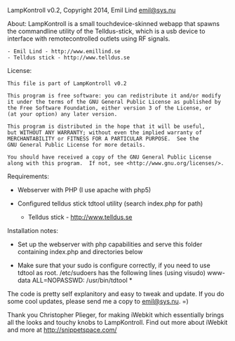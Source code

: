 LampKontroll v0.2, Copyright 2014, Emil Lind <emil@sys.nu> 

About:
    LampKontroll is a small touchdevice-skinned webapp that spawns the 
    commandline utility of the Telldus-stick, which is a usb device to
    interface with remotecontrolled outlets using RF signals.

    - Emil Lind - http://www.emillind.se
    - Telldus stick - http://www.telldus.se

License:

    This file is part of LampKontroll v0.2

    This program is free software: you can redistribute it and/or modify
    it under the terms of the GNU General Public License as published by
    the Free Software Foundation, either version 3 of the License, or
    (at your option) any later version.

    This program is distributed in the hope that it will be useful,
    but WITHOUT ANY WARRANTY; without even the implied warranty of
    MERCHANTABILITY or FITNESS FOR A PARTICULAR PURPOSE.  See the
    GNU General Public License for more details.

    You should have received a copy of the GNU General Public License
    along with this program.  If not, see <http://www.gnu.org/licenses/>.

Requirements:

 * Webserver with PHP (I use apache with php5)

 * Configured telldus stick tdtool utility (search index.php for path)
   - Telldus stick - http://www.telldus.se

Installation notes:

 * Set up the webserver with php capabilities and serve this folder containing index.php and directories below

 * Make sure that your sudo is configure correctly, if you need to use tdtool as root.
   /etc/sudoers has the following lines (using visudo)
   www-data	ALL=NOPASSWD: /usr/bin/tdtool *


The code is pretty self explanitory and easy to tweak and update. 
If you do some cool updates, please send me a copy to <emil@sys.nu>. =)

Thank you Christopher Plieger, for making iWebkit 
which essentially brings all the looks and touchy knobs to LampKontroll.
Find out more about iWebkit and more at http://snippetspace.com/

